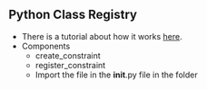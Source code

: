 Python Class Registry
--

  - There is a tutorial about how it works [here](https://towardsdatascience.com/python-polymorphism-with-class-discovery-28908ac6456f).
  - Components
    - create_constraint
    - register_constraint
    - Import the file in the __init__.py file in the folder 
